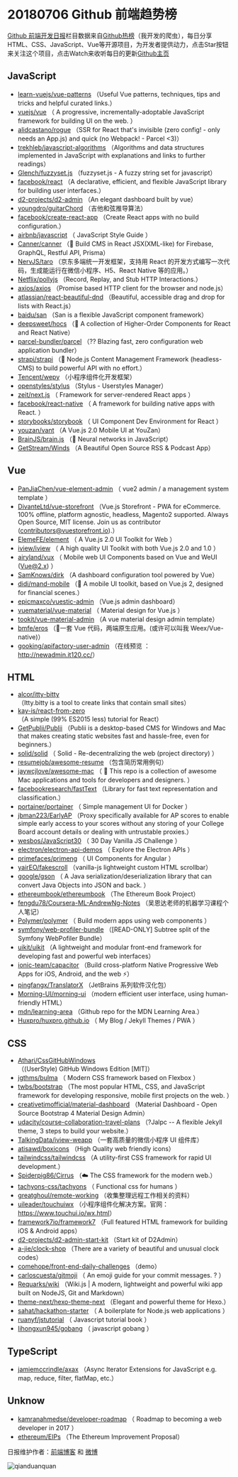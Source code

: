 # 20180706 Github 前端趋势榜

[Github 前端开发日报](https://qdkfweb.cn/c/news)栏目数据来自[Github热榜](https://github.qdkfweb.cn/)（我开发的爬虫），每日分享HTML、CSS、JavaScript、Vue等开源项目，为开发者提供动力，点击Star按钮来关注这个项目，点击Watch来收听每日的更新[Github主页](https://github.com/kujian/githubTrending)
## JavaScript

* [learn-vuejs/vue-patterns](https://github.com/learn-vuejs/vue-patterns) （Useful Vue patterns, techniques, tips and tricks and helpful curated links.）
* [vuejs/vue](https://github.com/vuejs/vue) （
        A progressive, incrementally-adoptable JavaScript framework for building UI on the web.
      ）
* [alidcastano/rogue](https://github.com/alidcastano/rogue) （SSR for React that's invisible (zero config! - only needs an App.js) and quick (no Webpack! - Parcel &lt;3)）
* [trekhleb/javascript-algorithms](https://github.com/trekhleb/javascript-algorithms) （Algorithms and data structures implemented in JavaScript with explanations and links to further readings）
* [Glench/fuzzyset.js](https://github.com/Glench/fuzzyset.js) （fuzzyset.js - A fuzzy string set for javascript）
* [facebook/react](https://github.com/facebook/react) （A declarative, efficient, and flexible JavaScript library for building user interfaces.）
* [d2-projects/d2-admin](https://github.com/d2-projects/d2-admin) （An elegant dashboard built by vue）
* [youngdro/guitarChord](https://github.com/youngdro/guitarChord) （吉他和弦推导算法）
* [facebook/create-react-app](https://github.com/facebook/create-react-app) （Create React apps with no build configuration.）
* [airbnb/javascript](https://github.com/airbnb/javascript) （
        JavaScript Style Guide
      ）
* [Canner/canner](https://github.com/Canner/canner) （📡 Build CMS in React JSX(XML-like) for Firebase, GraphQL, Restful API, Prisma）
* [NervJS/taro](https://github.com/NervJS/taro) （京东多端统一开发框架，支持用 React 的开发方式编写一次代码，生成能运行在微信小程序、H5、React Native 等的应用。）
* [Netflix/pollyjs](https://github.com/Netflix/pollyjs) （Record, Replay, and Stub HTTP Interactions.）
* [axios/axios](https://github.com/axios/axios) （Promise based HTTP client for the browser and node.js）
* [atlassian/react-beautiful-dnd](https://github.com/atlassian/react-beautiful-dnd) （Beautiful, accessible drag and drop for lists with React.js）
* [baidu/san](https://github.com/baidu/san) （San is a flexible JavaScript component framework）
* [deepsweet/hocs](https://github.com/deepsweet/hocs) （🍱 A collection of Higher-Order Components for React and React Native）
* [parcel-bundler/parcel](https://github.com/parcel-bundler/parcel) （?? Blazing fast, zero configuration web application bundler）
* [strapi/strapi](https://github.com/strapi/strapi) （🚀 Node.js Content Management Framework (headless-CMS) to build powerful API with no effort.）
* [Tencent/wepy](https://github.com/Tencent/wepy) （小程序组件化开发框架）
* [openstyles/stylus](https://github.com/openstyles/stylus) （Stylus - Userstyles Manager）
* [zeit/next.js](https://github.com/zeit/next.js) （
        Framework for server-rendered React apps
      ）
* [facebook/react-native](https://github.com/facebook/react) （
        A framework for building native apps with React.
      ）
* [storybooks/storybook](https://github.com/storybooks/storybook) （
        UI Component Dev Environment for React
      ）
* [youzan/vant](https://github.com/youzan/vant) （A Vue.js 2.0 Mobile UI at YouZan）
* [BrainJS/brain.js](https://github.com/BrainJS/brain.js) （🤖 Neural networks in JavaScript）
* [GetStream/Winds](https://github.com/GetStream/Winds) （A Beautiful Open Source RSS &amp; Podcast App）

## Vue

* [PanJiaChen/vue-element-admin](https://github.com/PanJiaChen/vue-element-admin) （
        vue2 admin / a management system template
      ）
* [DivanteLtd/vue-storefront](https://github.com/DivanteLtd/vue-storefront) （Vue.js Storefront - PWA for eCommerce. 100% offline, platform agnostic, headless, Magento2 supported. Always Open Source, MIT license. Join us as contributor (contributors@vuestorefront.io).）
* [ElemeFE/element](https://github.com/ElemeFE/element) （
        A Vue.js 2.0 UI Toolkit for Web
      ）
* [iview/iview](https://github.com/iview/iview) （
        A high quality UI Toolkit with both Vue.js 2.0 and 1.0
      ）
* [airyland/vux](https://github.com/airyland/vux) （
        Mobile web UI Components based on Vue and WeUI (Vue@2.x)
      ）
* [SamKnows/dirk](https://github.com/SamKnows/dirk) （A dashboard configuration tool powered by Vue）
* [didi/mand-mobile](https://github.com/didi/mand-mobile) （🔮 A mobile UI toolkit, based on Vue.js 2, designed for financial scenes.）
* [epicmaxco/vuestic-admin](https://github.com/epicmaxco/vuestic-admin) （Vue.js admin dashboard）
* [vuematerial/vue-material](https://github.com/vuematerial/vue-material) （
        Material design for Vue.js
      ）
* [tookit/vue-material-admin](https://github.com/tookit/vue-material-admin) （A vue material design admin template）
* [bmfe/eros](https://github.com/bmfe/eros) （📱一套 Vue 代码，两端原生应用。(或许可以叫我 Weex/Vue-native)）
* [gooking/apifactory-user-admin](https://github.com/gooking/apifactory-user-admin) （在线预览 ： <a href="http://newadmin.it120.cc/" rel="nofollow">http://newadmin.it120.cc/</a>）

## HTML

* [alcor/itty-bitty](https://github.com/alcor/itty-bitty) （Itty.bitty is a tool to create links that contain small sites）
* [kay-is/react-from-zero](https://github.com/kay-is/react-from-zero) （A simple (99% ES2015 less) tutorial for React）
* [GetPublii/Publii](https://github.com/GetPublii/Publii) （Publii is a desktop-based CMS for Windows and Mac that makes creating static websites fast and hassle-free, even for beginners.）
* [solid/solid](https://github.com/solid/solid) （
        Solid - Re-decentralizing the web (project directory)
      ）
* [resumejob/awesome-resume](https://github.com/resumejob/awesome-resume) （包含简历常用例句）
* [jaywcjlove/awesome-mac](https://github.com/jaywcjlove/awesome-mac) （
         This repo is a collection of awesome Mac applications and tools for developers and designers.
      ）
* [facebookresearch/fastText](https://github.com/facebookresearch/fastText) （Library for fast text representation and classification.）
* [portainer/portainer](https://github.com/portainer/portainer) （
        Simple management UI for Docker
      ）
* [jbman223/EarlyAP](https://github.com/jbman223/EarlyAP) （Proxy specifically available for AP scores to enable simple early access to your scores without any storing of your College Board account details or dealing with untrustable proxies.）
* [wesbos/JavaScript30](https://github.com/wesbos/JavaScript30) （
        30 Day Vanilla JS Challenge
      ）
* [electron/electron-api-demos](https://github.com/electron/electron-api-demos) （
        Explore the Electron APIs
      ）
* [primefaces/primeng](https://github.com/primefaces/primeng) （
        UI Components for Angular
      ）
* [yairEO/fakescroll](https://github.com/yairEO/fakescroll) （vanilla-js lightweight custom HTML scrollbar）
* [google/gson](https://github.com/google/gson) （
        A Java serialization/deserialization library that can convert Java Objects into JSON and back.
      ）
* [ethereumbook/ethereumbook](https://github.com/ethereumbook/ethereumbook) （The Ethereum Book Project）
* [fengdu78/Coursera-ML-AndrewNg-Notes](https://github.com/fengdu78/Coursera-ML-AndrewNg-Notes) （吴恩达老师的机器学习课程个人笔记）
* [Polymer/polymer](https://github.com/Polymer/polymer) （
        Build modern apps using web components
      ）
* [symfony/web-profiler-bundle](https://github.com/symfony/web-profiler-bundle) （[READ-ONLY] Subtree split of the Symfony WebPofiler Bundle）
* [uikit/uikit](https://github.com/uikit/uikit) （A lightweight and modular front-end framework for developing fast and powerful web interfaces）
* [ionic-team/capacitor](https://github.com/ionic-team/capacitor) （Build cross-platform Native Progressive Web Apps for iOS, Android, and the web ⚡️）
* [pingfangx/TranslatorX](https://github.com/pingfangx/TranslatorX) （JetBrains 系列软件汉化包）
* [Morning-UI/morning-ui](https://github.com/Morning-UI/morning-ui) （modern efficient user interface, using human-friendly HTML）
* [mdn/learning-area](https://github.com/mdn/learning-area) （Github repo for the MDN Learning Area.）
* [Huxpro/huxpro.github.io](https://github.com/Huxpro/huxpro.github.io) （
        My Blog / Jekyll Themes / PWA
      ）

## CSS

* [Athari/CssGitHubWindows](https://github.com/Athari/CssGitHubWindows) （(UserStyle) GitHub Windows Edition [MIT]）
* [jgthms/bulma](https://github.com/jgthms/bulma) （
        Modern CSS framework based on Flexbox
      ）
* [twbs/bootstrap](https://github.com/twbs/bootstrap) （The most popular HTML, CSS, and JavaScript framework for developing responsive, mobile first projects on the web.
      ）
* [creativetimofficial/material-dashboard](https://github.com/creativetimofficial/material-dashboard) （Material Dashboard - Open Source Bootstrap 4 Material Design Admin）
* [udacity/course-collaboration-travel-plans](https://github.com/udacity/course-collaboration-travel-plans) （?Jalpc -- A flexible Jekyll theme, 3 steps to build your website.）
* [TalkingData/iview-weapp](https://github.com/TalkingData/iview-weapp) （一套高质量的微信小程序 UI 组件库）
* [atisawd/boxicons](https://github.com/atisawd/boxicons) （High Quality web friendly icons）
* [tailwindcss/tailwindcss](https://github.com/tailwindcss/tailwindcss) （A utility-first CSS framework for rapid UI development.）
* [Spiderpig86/Cirrus](https://github.com/Spiderpig86/Cirrus) （☁️ The CSS framework for the modern web.）
* [tachyons-css/tachyons](https://github.com/tachyons-css/tachyons) （
        Functional css for humans
      ）
* [greatghoul/remote-working](https://github.com/greatghoul/remote-working) （收集整理远程工作相关的资料）
* [uileader/touchuiwx](https://github.com/uileader/touchuiwx) （小程序组件化解决方案。官网：<a href="https://www.touchui.io/wx.html" rel="nofollow">https://www.touchui.io/wx.html</a>）
* [framework7io/framework7](https://github.com/framework7io/framework7) （Full featured HTML framework for building iOS &amp; Android apps）
* [d2-projects/d2-admin-start-kit](https://github.com/d2-projects/d2-admin-start-kit) （Start kit of D2Admin）
* [a-jie/clock-shop](https://github.com/a-jie/clock-shop) （There are a variety of beautiful and unusual clock codes）
* [comehope/front-end-daily-challenges](https://github.com/comehope/front-end-daily-challenges) （demo）
* [carloscuesta/gitmoji](https://github.com/carloscuesta/gitmoji) （
        An emoji guide for your commit messages. ? 
      ）
* [Requarks/wiki](https://github.com/Requarks/wiki) （Wiki.js | A modern, lightweight and powerful wiki app built on NodeJS, Git and Markdown）
* [theme-next/hexo-theme-next](https://github.com/theme-next/hexo-theme-next) （Elegant and powerful theme for Hexo.）
* [sahat/hackathon-starter](https://github.com/sahat/hackathon-starter) （
        A boilerplate for Node.js web applications
      ）
* [ruanyf/jstutorial](https://github.com/ruanyf/jstutorial) （
        Javascript tutorial book
      ）
* [lihongxun945/gobang](https://github.com/lihongxun945/gobang) （
        javascript gobang
      ）

## TypeScript

* [jamiemccrindle/axax](https://github.com/jamiemccrindle/axax) （Async Iterator Extensions for JavaScript e.g. map, reduce, filter, flatMap, etc.）

## Unknow

* [kamranahmedse/developer-roadmap](https://github.com/kamranahmedse/developer-roadmap) （
        Roadmap to becoming a web developer in 2017
      ）
* [ethereum/EIPs](https://github.com/ethereum/EIPs) （The Ethereum Improvement Proposal）


日报维护作者：[前端博客](https://qdkfweb.cn/) 和 [微博](https://qdkfweb.cn/go/weibo)

![qianduanquan](https://user-images.githubusercontent.com/3055447/38468989-651132ac-3b80-11e8-8e6b-15122322a9d7.png)